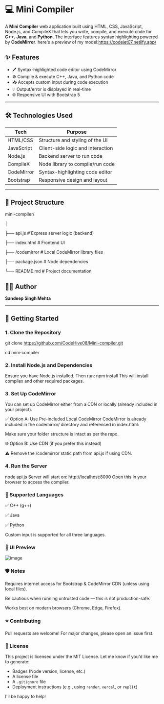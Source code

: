 # 💻 Mini Compiler
A **Mini Compiler** web application built using HTML, CSS, JavaScript, Node.js, and CompileX that lets you write, compile, and execute code for **C++**, **Java**, and **Python**. The interface features syntax highlighting powered by **CodeMirror**.
here's a preview of my model:https://codejet07.netlify.app/
## ✨ Features

- 🖊️ Syntax-highlighted code editor using CodeMirror
- ⚙️ Compile & execute C++, Java, and Python code
- 📥 Accepts custom input during code execution
- 💡 Output/error is displayed in real-time
- 🌐 Responsive UI with Bootstrap 5

---

## 🛠️ Technologies Used

| Tech         | Purpose                              |
|--------------|--------------------------------------|
| HTML/CSS     | Structure and styling of the UI      |
| JavaScript   | Client-side logic and interaction    |
| Node.js      | Backend server to run code           |
| CompileX     | Node library to compile/run code     |
| CodeMirror   | Syntax-highlighting code editor      |
| Bootstrap    | Responsive design and layout         |

---

## 📁 Project Structure

mini-compiler/

│

├── api.js # Express server logic (backend)

├── index.html # Frontend UI

├── /codemirror # Local CodeMirror library files

├── package.json # Node dependencies

└── README.md # Project documentation


## 🧑‍💻 Author

**Sandeep Singh Mehta**

---

## 🚀 Getting Started

### 1. Clone the Repository
git clone https://github.com/CodeHive08/Mini-compiler.git

cd mini-compiler
### 2. Install Node.js and Dependencies
Ensure you have Node.js installed. Then run:
npm install
This will install compilex and other required packages.

### 3. Set Up CodeMirror
You can set up CodeMirror either from a CDN or locally (already included in your project).

✅ Option A: Use Pre-included Local CodeMirror
CodeMirror is already included in the codemirror/ directory and referenced in index.html:

<html>
<link rel="stylesheet" href="codemirror/codemirror-5.65.19/lib/codemirror.css">
<script src="codemirror/codemirror-5.65.19/lib/codemirror.js"></script>
Make sure your folder structure is intact as per the repo.

🌐 Option B: Use CDN (if you prefer this instead)
<html>
<link rel="stylesheet" href="https://cdnjs.cloudflare.com/ajax/libs/codemirror/5.65.19/codemirror.min.css">
<script src="https://cdnjs.cloudflare.com/ajax/libs/codemirror/5.65.19/codemirror.min.js"></script>
⚠️ Remove the /codemirror static path from api.js if using CDN.

### 4. Run the Server
node api.js
Server will start on:
http://localhost:8000
Open this in your browser to access the compiler.

### 🧪 Supported Languages
✅ C++ (g++)

✅ Java

✅ Python

Custom input is supported for all three languages.

### 📸 UI Preview
![image](https://github.com/user-attachments/assets/ca960117-6ebc-4e34-8919-3c989e43db2f)


### 🛡️ Notes
Requires internet access for Bootstrap & CodeMirror CDN (unless using local files).

Be cautious when running untrusted code — this is not production-safe.

Works best on modern browsers (Chrome, Edge, Firefox).

### ⭐ Contributing
Pull requests are welcome! For major changes, please open an issue first.

### 📜 License
This project is licensed under the MIT License.
Let me know if you'd like me to generate:
- Badges (Node version, license, etc.)
- A license file
- A `.gitignore` file
- Deployment instructions (e.g., using `render`, `vercel`, or `replit`)

I'll be happy to help!






